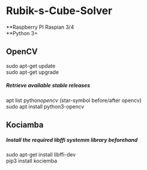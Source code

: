 # Rubik-s-Cube-Solver
**Raspberry PI Raspian 3/4    
**Python 3+      

## OpenCV  
 
sudo apt-get update    
sudo apt-get upgrade    

##### Retrieve available stable releases    
apt list python*opencv* (star-symbol before/after opencv)    
sudo apt install python3-opencv     

## Kociamba  

##### Install the required libffi systemm library beforehand      
sudo apt-get install libffi-dev     
pip3 install kociemba    
